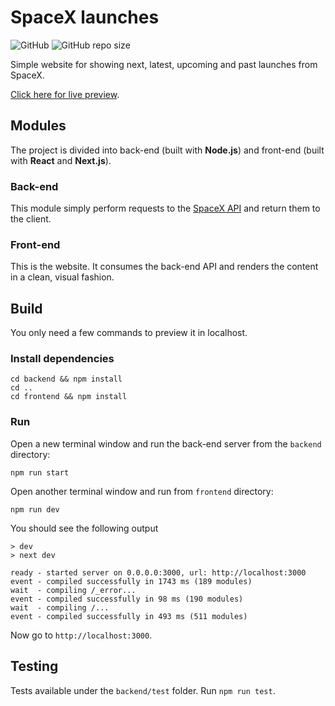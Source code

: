 # SpaceX launches
![GitHub](https://img.shields.io/github/license/diegopaiva1/spacex-launches)
![GitHub repo size](https://img.shields.io/github/repo-size/diegopaiva1/spacex-launches)

Simple website for showing next, latest, upcoming and past launches from SpaceX.

[Click here for live preview](https://spacex.entusiasta.dev/).

## Modules

The project is divided into back-end (built with **Node.js**) and front-end (built with **React** and **Next.js**).

### Back-end

This module simply perform requests to the [SpaceX API](https://github.com/r-spacex/SpaceX-API) and return them to the client.

### Front-end

This is the website. It consumes the back-end API and renders the content in a clean, visual fashion.

## Build

You only need a few commands to preview it in localhost.

### Install dependencies

```text
cd backend && npm install
cd ..
cd frontend && npm install
```

### Run

Open a new terminal window and run the back-end server from the `backend` directory:

```text
npm run start
```

Open another terminal window and run from `frontend` directory:

```text
npm run dev
```

You should see the following output

```
> dev
> next dev

ready - started server on 0.0.0.0:3000, url: http://localhost:3000
event - compiled successfully in 1743 ms (189 modules)
wait  - compiling /_error...
event - compiled successfully in 98 ms (190 modules)
wait  - compiling /...
event - compiled successfully in 493 ms (511 modules)
```

Now go to `http://localhost:3000`.

## Testing

Tests available under the `backend/test` folder. Run `npm run test`.
